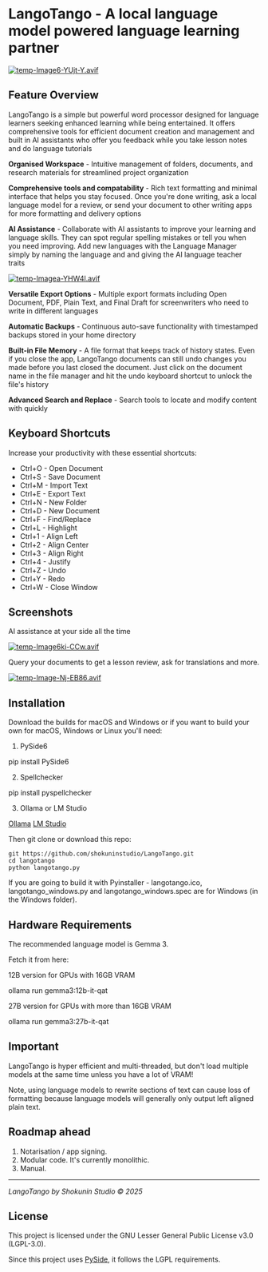 # LangoTango - A local language model powered language learning partner

[![temp-Image6-YUjt-Y.avif](https://i.postimg.cc/ncq5tdfd/temp-Image6-YUjt-Y.avif)](https://postimg.cc/MvKt7mTR)

## Feature Overview

LangoTango is a simple but powerful word processor designed for language learners seeking enhanced learning while being entertained. It offers comprehensive tools for efficient document creation and management and built in AI assistants who offer you feedback while you take lesson notes and do language tutorials

**Organised Workspace** - Intuitive management of folders, documents, and research materials for streamlined project organization

**Comprehensive tools and compatability** - Rich text formatting and minimal interface that helps you stay focused. Once you're done writing, ask a local language model for a review, or send your document to other writing apps for more formatting and delivery options

**AI Assistance** - Collaborate with AI assistants to improve your learning and language skills. They can spot regular spelling mistakes or tell you when you need improving. Add new languages with the Language Manager simply by naming the language and and giving the AI language teacher traits

[![temp-Imagea-YHW4l.avif](https://i.postimg.cc/tC1rXBQ0/temp-Imagea-YHW4l.avif)](https://postimg.cc/zVrw7SGp)

**Versatile Export Options** - Multiple export formats including Open Document, PDF, Plain Text, and Final Draft for screenwriters who need to write in different languages

**Automatic Backups** - Continuous auto-save functionality with timestamped backups stored in your home directory

**Built-in File Memory** - A file format that keeps track of history states. Even if you close the app, LangoTango documents can still undo changes you made before you last closed the document. Just click on the document name in the file manager and hit the undo keyboard shortcut to unlock the file's history

**Advanced Search and Replace** - Search tools to locate and modify content with quickly

## Keyboard Shortcuts

Increase your productivity with these essential shortcuts:

- Ctrl+O - Open Document
- Ctrl+S - Save Document
- Ctrl+M - Import Text
- Ctrl+E - Export Text
- Ctrl+N - New Folder
- Ctrl+D - New Document
- Ctrl+F - Find/Replace
- Ctrl+L - Highlight
- Ctrl+1 - Align Left
- Ctrl+2 - Align Center
- Ctrl+3 - Align Right
- Ctrl+4 - Justify
- Ctrl+Z - Undo
- Ctrl+Y - Redo
- Ctrl+W - Close Window

## Screenshots

AI assistance at your side all the time

[![temp-Image6ki-CCw.avif](https://i.postimg.cc/c1DxqLZ9/temp-Image6ki-CCw.avif)](https://postimg.cc/HjyDXHrX)

Query your documents to get a lesson review, ask for translations and more.

[![temp-Image-Nj-EB86.avif](https://i.postimg.cc/YqhptBCp/temp-Image-Nj-EB86.avif)](https://postimg.cc/N5vhxVXV)

## Installation

Download the builds for macOS and Windows or if you want to build your own for macOS, Windows or Linux you'll need:

1. PySide6

pip install PySide6

2. Spellchecker

pip install pyspellchecker

3. Ollama or LM Studio

[Ollama](https://ollama.com/)
[LM Studio](https://lmstudio.ai/)


Then git clone or download this repo:

```
git https://github.com/shokuninstudio/LangoTango.git
cd langotango
python langotango.py
```

If you are going to build it with Pyinstaller - langotango.ico, langotango_windows.py and langotango_windows.spec are for Windows (in the Windows folder).

## Hardware Requirements

The recommended language model is Gemma 3.

Fetch it from here:

12B version for GPUs with 16GB VRAM

ollama run gemma3:12b-it-qat

27B version for GPUs with more than 16GB VRAM

ollama run gemma3:27b-it-qat

## Important

LangoTango is hyper efficient and multi-threaded, but don't load multiple models at the same time unless you have a lot of VRAM!

Note, using language models to rewrite sections of text can cause loss of formatting because language models will generally only output left aligned plain text. 

## Roadmap ahead

1. Notarisation / app signing.
2. Modular code. It's currently monolithic.
3. Manual.

---
*LangoTango by Shokunin Studio © 2025*

## License

This project is licensed under the GNU Lesser General Public License v3.0 (LGPL-3.0).

Since this project uses [PySide](https://doc.qt.io/qtforpython-6/licenses.html), it follows the LGPL requirements.
